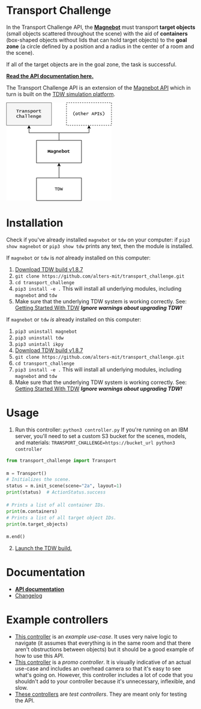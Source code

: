 # Transport Challenge

In the Transport Challenge API, the [**Magnebot**](https://github.com/alters-mit/magnebot) must transport **target objects** (small objects scattered throughout the scene) with the aid of **containers** (box-shaped objects without lids that can hold target objects) to the **goal zone** (a circle defined by a position and a radius in the center of a room and the scene).

If all of the target objects are in the goal zone, the task is successful.

**[Read the API documentation here.](https://github.com/alters-mit/transport_challenge/blob/main/doc/transport_controller.md)**

The Transport Challenge API is an extension of the [Magnebot API](https://github.com/alters-mit/magnebot) which in turn is built on the [TDW simulation platform](https://github.com/threedworld-mit/tdw).

<img src="doc/images/api_hierarchy.png" style="zoom:50%;" />

# Installation

Check if you've already installed `magnebot` or `tdw` on your computer: if `pip3 show magnebot` or `pip3 show tdw` prints any text, then the module is installed.

If `magnebot` or `tdw` is *not* already installed on this computer:

1. [Download TDW build v1.8.7](https://github.com/threedworld-mit/tdw/releases/tag/v1.8.7)
2. `git clone https://github.com/alters-mit/transport_challenge.git`
3. `cd transport_challenge` 
4. `pip3 install -e .` This will install all underlying modules, including `magnebot` and `tdw`
5. Make sure that the underlying TDW system is working correctly. See: [Getting Started With TDW](https://github.com/threedworld-mit/tdw/blob/master/Documentation/getting_started.md#Requirements) ***Ignore warnings about upgrading TDW!***

If `magnebot` or `tdw` *is* already installed on this computer:

1. `pip3 uninstall magnebot`
2. `pip3 uninstall tdw`
3. `pip3 unintall ikpy`
4. [Download TDW build v1.8.7](https://github.com/threedworld-mit/tdw/releases/tag/v1.8.7)
5. `git clone https://github.com/alters-mit/transport_challenge.git`
6. `cd transport_challenge` 
7. `pip3 install -e .` This will install all underlying modules, including `magnebot` and `tdw`
8. Make sure that the underlying TDW system is working correctly. See: [Getting Started With TDW](https://github.com/threedworld-mit/tdw/blob/master/Documentation/getting_started.md#Requirements) ***Ignore warnings about upgrading TDW!***

# Usage

1. Run this controller: `python3 controller.py` If you're running on an IBM server, you'll need to set a custom S3 bucket for the scenes, models, and materials: `TRANSPORT_CHALLENGE=https://bucket_url python3 controller`

```python
from transport_challenge import Transport

m = Transport()
# Initializes the scene.
status = m.init_scene(scene="2a", layout=1)
print(status)  # ActionStatus.success

# Prints a list of all container IDs.
print(m.containers)
# Prints a list of all target object IDs.
print(m.target_objects)

m.end()
```

2. [Launch the TDW build.](https://github.com/threedworld-mit/tdw/blob/master/Documentation/getting_started.md)

# Documentation

- **[API documentation](https://github.com/alters-mit/transport_challenge/blob/main/doc/transport_controller.md)**
- [Changelog](https://github.com/alters-mit/transport_challenge/blob/main/doc/changelog.md)

# Example controllers

- [This controller](https://github.com/alters-mit/transport_challenge/tree/main/controllers/examples/single_room.py) is an *example use-case*. It uses very naive logic to navigate (it assumes that everything is in the same room and that there aren't obstructions between objects) but it should be a good example of how to use this API.
- [This controller](https://github.com/alters-mit/transport_challenge/tree/main/controllers/demos/demo.py) is a *promo controller*. It is visually indicative of an actual use-case and includes an overhead camera so that it's easy to see what's going on. However, this controller includes a lot of code that you shouldn't add to your controller because it's unnecessary, inflexible, and slow.
- [These controllers](https://github.com/alters-mit/transport_challenge/tree/main/controllers/tests) are *test controllers*. They are meant only for testing the API.
